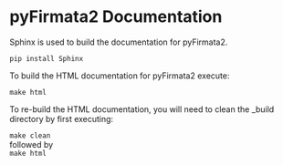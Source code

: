 # pyFirmata2 Documentation
Sphinx is used to build the documentation for pyFirmata2.

`pip install Sphinx`

To build the HTML documentation for pyFirmata2 execute:

`make html`

To re-build the HTML documentation, you will need to clean the _build directory by first executing:

`make clean`  
followed by  
`make html`